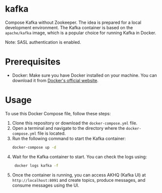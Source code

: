 # kafka
Compose Kafka without Zookeeper. The idea is prepared for a local development environment. The Kafka container is based on the `apache/kafka` image, which is a popular choice for running Kafka in Docker.

Note: SASL authentication is enabled.

# Prerequisites
- Docker: Make sure you have Docker installed on your machine. You can download it from [Docker's official website](https://www.docker.com/get-started).

# Usage
To use this Docker Compose file, follow these steps:
1. Clone this repository or download the `docker-compose.yml` file.
2. Open a terminal and navigate to the directory where the `docker-compose.yml` file is located.
3. Run the following command to start the Kafka container:
   ```bash
   docker-compose up -d
   ```
4. Wait for the Kafka container to start. You can check the logs using:
   ```bash
    docker logs kafka -f
    ```
5. Once the container is running, you can access AKHQ (Kafka UI) at `http://localhost:8091` and create topics, produce messages, and consume messages using the UI.
   